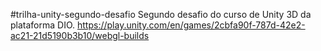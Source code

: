 #trilha-unity-segundo-desafio
Segundo desafio do curso de Unity 3D da plataforma DIO. 
https://play.unity.com/en/games/2cbfa90f-787d-42e2-ac21-21d5190b3b10/webgl-builds

